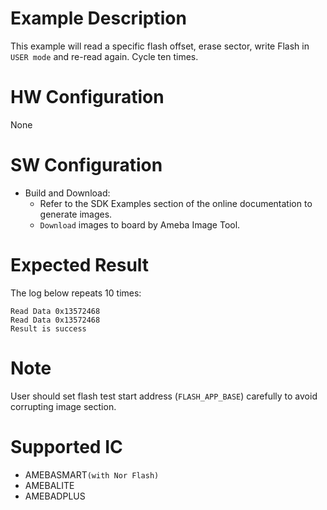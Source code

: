 # Example Description

This example will read a specific flash offset, erase sector, write Flash in `USER mode` and re-read again. Cycle ten times.

# HW Configuration

None

# SW Configuration

- Build and Download:
   * Refer to the SDK Examples section of the online documentation to generate images.
   * `Download` images to board by Ameba Image Tool.

# Expected Result

The log below repeats 10 times:
```
Read Data 0x13572468
Read Data 0x13572468
Result is success
```

# Note

User should set flash test start address (`FLASH_APP_BASE`) carefully to avoid corrupting image section.

# Supported IC

* AMEBASMART`(with Nor Flash)`
* AMEBALITE
* AMEBADPLUS
